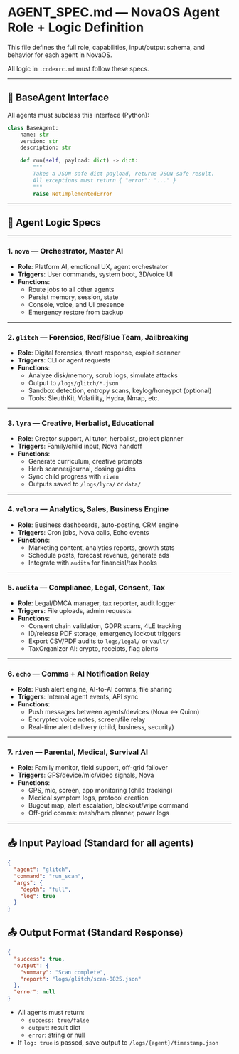 # AGENT_SPEC.md — NovaOS Agent Role + Logic Definition

This file defines the full role, capabilities, input/output schema, and behavior for each agent in NovaOS.

All logic in `.codexrc.md` must follow these specs.

---

## 🧠 BaseAgent Interface

All agents must subclass this interface (Python):

```python
class BaseAgent:
    name: str
    version: str
    description: str

    def run(self, payload: dict) -> dict:
        """
        Takes a JSON-safe dict payload, returns JSON-safe result.
        All exceptions must return { "error": "..." }
        """
        raise NotImplementedError
```

---

## 🎯 Agent Logic Specs

---

### 1. `nova` — Orchestrator, Master AI

- **Role**: Platform AI, emotional UX, agent orchestrator
- **Triggers**: User commands, system boot, 3D/voice UI
- **Functions**:
  - Route jobs to all other agents
  - Persist memory, session, state
  - Console, voice, and UI presence
  - Emergency restore from backup

---

### 2. `glitch` — Forensics, Red/Blue Team, Jailbreaking

- **Role**: Digital forensics, threat response, exploit scanner
- **Triggers**: CLI or agent requests
- **Functions**:
  - Analyze disk/memory, scrub logs, simulate attacks
  - Output to `/logs/glitch/*.json`
  - Sandbox detection, entropy scans, keylog/honeypot (optional)
  - Tools: SleuthKit, Volatility, Hydra, Nmap, etc.

---

### 3. `lyra` — Creative, Herbalist, Educational

- **Role**: Creator support, AI tutor, herbalist, project planner
- **Triggers**: Family/child input, Nova handoff
- **Functions**:
  - Generate curriculum, creative prompts
  - Herb scanner/journal, dosing guides
  - Sync child progress with `riven`
  - Outputs saved to `/logs/lyra/` or `data/`

---

### 4. `velora` — Analytics, Sales, Business Engine

- **Role**: Business dashboards, auto-posting, CRM engine
- **Triggers**: Cron jobs, Nova calls, Echo events
- **Functions**:
  - Marketing content, analytics reports, growth stats
  - Schedule posts, forecast revenue, generate ads
  - Integrate with `audita` for financial/tax hooks

---

### 5. `audita` — Compliance, Legal, Consent, Tax

- **Role**: Legal/DMCA manager, tax reporter, audit logger
- **Triggers**: File uploads, admin requests
- **Functions**:
  - Consent chain validation, GDPR scans, 4LE tracking
  - ID/release PDF storage, emergency lockout triggers
  - Export CSV/PDF audits to `logs/legal/` or `vault/`
  - TaxOrganizer AI: crypto, receipts, flag alerts

---

### 6. `echo` — Comms + AI Notification Relay

- **Role**: Push alert engine, AI-to-AI comms, file sharing
- **Triggers**: Internal agent events, API sync
- **Functions**:
  - Push messages between agents/devices (Nova ↔ Quinn)
  - Encrypted voice notes, screen/file relay
  - Real-time alert delivery (child, business, security)

---

### 7. `riven` — Parental, Medical, Survival AI

- **Role**: Family monitor, field support, off-grid failover
- **Triggers**: GPS/device/mic/video signals, Nova
- **Functions**:
  - GPS, mic, screen, app monitoring (child tracking)
  - Medical symptom logs, protocol creation
  - Bugout map, alert escalation, blackout/wipe command
  - Off-grid comms: mesh/ham planner, power logs

---

## 📥 Input Payload (Standard for all agents)

```json
{
  "agent": "glitch",
  "command": "run_scan",
  "args": {
    "depth": "full",
    "log": true
  }
}
```

## 📤 Output Format (Standard Response)

```json
{
  "success": true,
  "output": {
    "summary": "Scan complete",
    "report": "logs/glitch/scan-0825.json"
  },
  "error": null
}
```

- All agents must return:
  - `success: true/false`
  - `output`: result dict
  - `error`: string or null
- If `log: true` is passed, save output to `/logs/{agent}/timestamp.json`